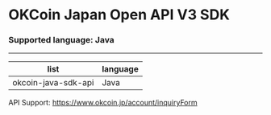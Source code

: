 # OKCoin Japan Open API V3 SDK

### Supported language: Java
---

|list|language|
|---|---|
|okcoin-java-sdk-api|Java|

API Support: https://www.okcoin.jp/account/inquiryForm